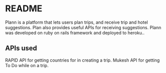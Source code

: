 # README

Plann is a platform that lets users plan trips, and receive trip and hotel suggestions. Plan also provides useful APIs for receiving suggestions. Plann was developed on ruby on rails framework and deployed to heroku.. 

## APIs used 

RAPID API for getting countries for in creating a trip.
Mukesh API for getting To Do while on a trip.
